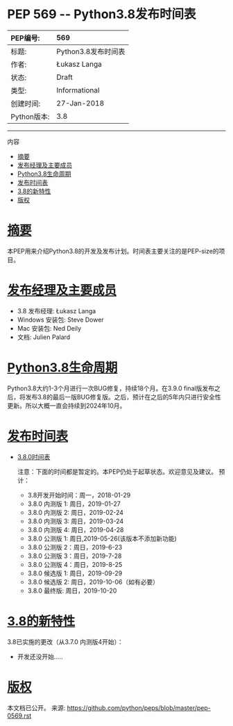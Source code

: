 # PEP 569 -- Python3.8发布时间表

|PEP编号:|569|
|:----|:----|
|标题:|Python3.8发布时间表|
|作者:|Łukasz Langa <lukasz at python.org>|
|状态:|Draft|
|类型:|Informational|
|创建时间:|27-Jan-2018|
|Python版本:|3.8|
---
内容

*   [摘要](#摘要)
*   [发布经理及主要成员](发布经理及主要成员)
*   [Python3.8生命周期](#Python3.8生命周期)
*   [发布时间表](#发布时间表)
*   [3.8的新特性](#3.8的新特性)
*   [版权](#版权)

[摘要](#摘要)
=====================
本PEP用来介绍Python3.8的开发及发布计划。时间表主要关注的是PEP-size的项目。

[发布经理及主要成员](#发布经理及主要成员)
=====================
* 3.8 发布经理: Łukasz Langa
* Windows 安装包: Steve Dower
* Mac 安装包: Ned Deily
* 文档: Julien Palard

[Python3.8生命周期](#Python3.8生命周期)
=====================
Python3.8大约1-3个月进行一次BUG修复，持续18个月。在3.9.0 final版发布之后，将发布3.8的最后一版BUG修复版。之后，预计在之后的5年内只进行安全性更新。所以大概一直会持续到2024年10月。



[发布时间表](#发布时间表)
=====================
* [3.8.0时间表](#3.8.0时间表)

    注意：下面的时间都是暂定的。本PEP仍处于起草状态。欢迎意见及建议。
    预计：
    * 3.8开发开始时间：周一，2018-01-29
    * 3.8.0 内测版 1: 周日，2019-01-27
    * 3.8.0 内测版 2: 周日，2019-02-24
    * 3.8.0 内测版 3: 周日，2019-03-24
    * 3.8.0 内测版 4: 周日，2019-04-28
    * 3.8.0 公测版 1: 周日,2019-05-26(该版本不添加新功能)
    * 3.8.0 公测版 2：周日，2019-6-23
    * 3.8.0 公测版 3：周日，2019-7-28
    * 3.8.0 公测版 4：周日，2019-8-25
    * 3.8.0 候选版 1: 周日，2019-09-29
    * 3.8.0 候选版 2: 周日，2019-10-06（如有必要）
    * 3.8.0 最终版: 周日，2019-10-20


[3.8的新特性](#3.8的新特性)
=====================
3.8已实施的更改（从3.7.0 内测版4开始）：
* 开发还没开始.....





[版权](#版权)
=====================
本文档已公开。
来源: https://github.com/python/peps/blob/master/pep-0569.rst



